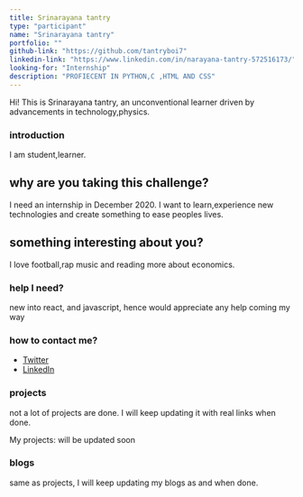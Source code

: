 ```yaml
---
title: Srinarayana tantry
type: "participant"
name: "Srinarayana tantry"
portfolio: ""
github-link: "https://github.com/tantryboi7"
linkedin-link: "https://www.linkedin.com/in/narayana-tantry-572516173/"
looking-for: "Internship"
description: "PROFIECENT IN PYTHON,C ,HTML AND CSS"
---
```


Hi! This is Srinarayana tantry, an unconventional learner driven by advancements in technology,physics.

### introduction

I am student,learner.

## why are you taking this challenge?

I need an internship in December 2020.
I want to learn,experience new technologies and create something to ease peoples lives.

## something interesting about you?

I love football,rap music and reading more about economics.

### help I need?

 new into react, and javascript, hence would appreciate any help coming my way

### how to contact me?

- [Twitter](https://twitter.com/home?lang=en-in)
- [LinkedIn](https://www.linkedin.com/in/narayana-tantry-572516173/)

### projects

not a lot of projects are done. I will keep updating it with real links when done.

My projects:
will be updated soon

### blogs

same as projects, I will keep updating my blogs as and when done.

#### 
